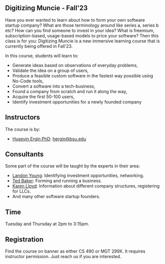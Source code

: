 ## Digitizing Muncie - Fall'23

Have you ever wanted to learn about how to form your own software startup company? What are those terminology around like series a, series b etc? How can you find someone to invest in your idea? What is freemium, subscription-based, usage-based models to price your software? Then this class is for you: Digitizing Muncie is a new immersive learning course that is currently being offered in Fall'23.

In this course, students will learn to:
- Generate ideas based on observations of everyday problems,
- Validate the idea on a group of users,
- Produce a feasible custom software in the fastest way possible using No-Code tools,
- Convert a software into a tech-business,
- Found a company from scratch and run it along the way,
- Acquire the first 50-100 users,
- Identify investment opportunities for a newly founded company

## Instructors

The course is by:
- [Huseyin Ergin PhD](http://www.cs.bsu.edu/~hergin): hergin@bsu.edu

## Consultants

Some part of the course will be taught by the experts in their area:
- [Landon Young](https://elevateventures.com/landon-young/): Identifying investment opportunities, networking.
- [Ted Baker](https://innovationconnector.com/about-the-ic/#av_section_1): Forming and running a business.
- [Karen Lloyd](https://isbdc.org/author/klloyd/): Information about different company structures, registering for LLCs.
- And many other software startup founders.

## Time

Tuesday and Thursday at 2pm to 3:15pm.

## Registration

Find the course on banner as either CS 490 or MGT 299X. It requires instructor permission. Just reach us if you are interested.
